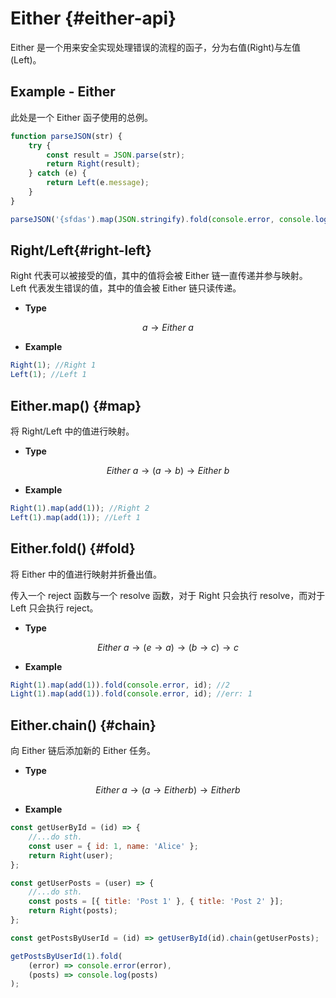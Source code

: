 # Either {#either-api}

Either 是一个用来安全实现处理错误的流程的函子，分为右值(Right)与左值(Left)。

## Example - Either

此处是一个 Either 函子使用的总例。

```js
function parseJSON(str) {
	try {
		const result = JSON.parse(str);
		return Right(result);
	} catch (e) {
		return Left(e.message);
	}
}

parseJSON('{sfdas').map(JSON.stringify).fold(console.error, console.log);
```

## Right/Left{#right-left}

Right 代表可以被接受的值，其中的值将会被 Either 链一直传递并参与映射。
Left 代表发生错误的值，其中的值会被 Either 链只读传递。

-   **Type**

$$a\rightarrow Either\ a$$

-   **Example**

```js
Right(1); //Right 1
Left(1); //Left 1
```

## Either.map() {#map}

将 Right/Left 中的值进行映射。

-   **Type**

$$Either\ a\rightarrow (a\rightarrow b)\rightarrow Either\ b$$

-   **Example**

```js
Right(1).map(add(1)); //Right 2
Left(1).map(add(1)); //Left 1
```

## Either.fold() {#fold}

将 Either 中的值进行映射并折叠出值。

传入一个 reject 函数与一个 resolve 函数，对于 Right 只会执行 resolve，而对于 Left 只会执行 reject。

-   **Type**

$$Either\ a\rightarrow(e\rightarrow a)\rightarrow(b\rightarrow c)\rightarrow c$$

-   **Example**

```js
Right(1).map(add(1)).fold(console.error, id); //2
Light(1).map(add(1)).fold(console.error, id); //err: 1
```

## Either.chain() {#chain}

向 Either 链后添加新的 Either 任务。

-   **Type**

$$Either\ a\rightarrow(a\rightarrow Either b)\rightarrow Either b$$

-   **Example**

```js
const getUserById = (id) => {
	//...do sth.
	const user = { id: 1, name: 'Alice' };
	return Right(user);
};

const getUserPosts = (user) => {
	//...do sth.
	const posts = [{ title: 'Post 1' }, { title: 'Post 2' }];
	return Right(posts);
};

const getPostsByUserId = (id) => getUserById(id).chain(getUserPosts);

getPostsByUserId(1).fold(
	(error) => console.error(error),
	(posts) => console.log(posts)
);
```
